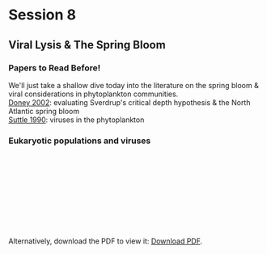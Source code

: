 # Session 8
## Viral Lysis & The Spring Bloom

<div class="panel panel-primary">
  <div class="panel-heading">
    <h3 class="panel-title">Papers to Read Before!</h3>
  </div>
  <div class="panel-body">
      We'll just take a shallow dive today into the literature on the spring bloom & viral considerations in phytoplankton communities.<br>
      <a href="https://2021-phyto-phys.readthedocs.io/en/latest/_literature/session8/doney2002.pdf">Doney 2002</a>: evaluating Sverdrup's critical depth hypothesis & the North Atlantic spring bloom<br>
      <a href="https://2021-phyto-phys.readthedocs.io/en/latest/_literature/session8/suttle1990.pdf">Suttle 1990</a>: viruses in the phytoplankton
  </div>
</div>

### Eukaryotic populations and viruses

<object data="https://2021-phyto-phys.readthedocs.io/en/latest/_literature/session8/thomas2011.pdf" type="application/pdf" width="700px" height="700px">
    <embed src="https://2021-phyto-phys.readthedocs.io/en/latest/_literature/session8/thomas2011.pdf">
        <p>Alternatively, download the PDF to view it: <a href="https://2021-phyto-phys.readthedocs.io/en/latest/_literature/session8/thomas2011.pdf">Download PDF</a>.</p>
    </embed>
</object>
